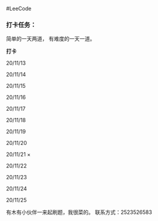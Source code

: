 #LeeCode



### 打卡任务：

简单的一天两道，
有难度的一天一道。

**打卡**

20/11/13

20/11/14

20/11/15

20/11/16

20/11/17

20/11/18

20/11/19

20/11/20

20/11/21   ×

20/11/22

20/11/23

20/11/24

20/11/25






有木有小伙伴一来起刷题，我很菜的。
联系方式：2523526583
